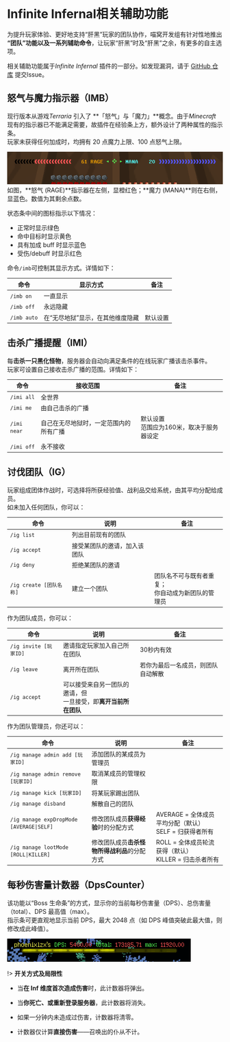 # Infinite Infernal相关辅助功能

为提升玩家体验、更好地支持“肝黑”玩家的团队协作，喵窝开发组有针对性地推出 **“团队”功能以及一系列辅助命令**，让玩家“肝黑”时及“肝黑”之余，有更多的自主选项。

相关辅助功能属于*Infinite Infernal* 插件的一部分。如发现漏洞，请于 [GitHub 仓库](https://github.com/NyaaCat/InfiniteInfernal) 提交Issue。

## 怒气与魔力指示器（IMB）
现行版本从游戏*Terraria* 引入了 **「怒气」与「魔力」**概念。由于*Minecraft* 现有的指示器已不能满足需要，故插件在经验条上方，额外设计了两种属性的指示条。  
玩家未获得任何加成时，均拥有 20 点魔力上限、100 点怒气上限。

![indicator](../../assets/images/inf/indicator-RAGE-MANA.png)  
如图，**怒气 (RAGE)**指示器在左侧，显橙红色；**魔力 (MANA)**则在右侧，显蓝色。数值为其剩余点数。

状态条中间的图标指示以下情况：

- 正常时显示绿色
- 命中目标时显示黄色
- 具有加成 buff 时显示蓝色
- 受伤/debuff 时显示红色

命令`/imb`可控制其显示方式。详情如下：

|命令|显示方式|备注|
|-|-|-|
|`/imb on` | 一直显示 ||
|`/imb off` | 永远隐藏 || 
|`/imb auto` | 在“无尽地狱”显示，在其他维度隐藏 | 默认设置 |

## 击杀广播提醒（IMI）
每**击杀一只黑化怪物**，服务器会自动向满足条件的在线玩家广播该击杀事件。  
玩家可设置自己接收击杀广播的范围。详情如下：

|命令|接收范围|备注|
|-|-|-|
|`/imi all` | 全世界 ||
|`/imi me` | 由自己击杀的广播 ||
|`/imi near` | 自己在无尽地狱时，一定范围内的所有广播 | 默认设置<br />范围应为160米，取决于服务器设定 |
|`/imi off` | 永不接收 ||

## 讨伐团队（IG）
玩家组成团体作战时，可选择将所获经验值、战利品交给系统，由其平均分配给成员。  
如未加入任何团队，你可以：

|命令|说明|备注|
|-|-|-|
|`/ig list` | 列出目前现有的团队 ||
|`/ig accept` | 接受某团队的邀请，加入该团队 ||
|`/ig deny` | 拒绝某团队的邀请 ||
|`/ig create [团队名称]` | 建立一个团队 | 团队名不可与既有者重复；<br />你自动成为新团队的管理员 |

作为团队成员，你可以：

|命令|说明|备注|
|-|-|-|
|`/ig invite [玩家ID]` | 邀请指定玩家加入自己所在团队 | 30秒内有效 |
|`/ig leave` | 离开所在团队 | 若你为最后一名成员，则团队自动解散 |
|`/ig accept` | 可以接受来自另一团队的邀请，但<br />一旦接受，即**离开当前所在团队** ||

作为团队管理员，你还可以：

|命令|说明|备注|
|-|-|-|
|`/ig manage admin add [玩家ID]` | 添加团队的某成员为管理员 ||
|`/ig manage admin remove [玩家ID]` | 取消某成员的管理权限 ||
|`/ig manage kick [玩家ID]` | 将某玩家踢出团队 ||
|`/ig manage disband` | 解散自己的团队 ||
|`/ig manage expDropMode [AVERAGE\|SELF]` | 修改团队成员**获得经验**时的分配方式 | AVERAGE = 全体成员平均分配（默认）<br />SELF = 归获得者所有 |
|`/ig manage lootMode [ROLL\|KILLER]` | 修改团队成员**击杀怪物所得战利品**的分配方式 | ROLL = 全体成员轮流获得（默认）<br />KILLER = 归击杀者所有 |

## 每秒伤害量计数器（DpsCounter）
该功能以“Boss 生命条”的方式，显示你的当前每秒伤害量（DPS）、总伤害量（total）、DPS 最高值（max）。  
指示条可更直观地显示当前 DPS，最大 2048 点（如 DPS 峰值突破此最大值，则修改成此峰值）。

![DPS](../../assets/images/inf/indicator-dps.png)

!> **开关方式及局限性**

- 当**在 Inf 维度首次造成伤害**时，此计数器将弹出。
- 当**你死亡、或重新登录服务器**，此计数器将消失。


- 如果一分钟内未造成过伤害，计数器将清零。
- 计数器仅计算**直接伤害**——召唤出的仆从不计。
